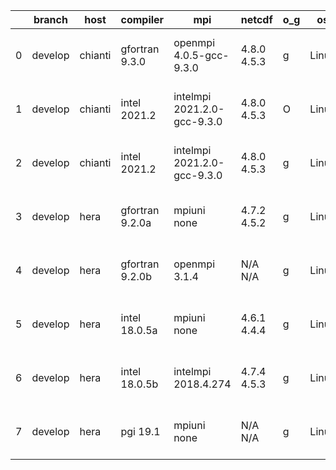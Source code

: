 |    | branch   | host    | compiler        | mpi                         | netcdf      | o_g   | os    | build   |   u_pass |   u_fail |   s_pass |   s_fail |   e_pass |   e_fail |   nuopc_pass |   nuopc_fail | artifacts_hash                                                                                                                                                        | modified                  |
|----|----------|---------|-----------------|-----------------------------|-------------|-------|-------|---------|----------|----------|----------|----------|----------|----------|--------------|--------------|-----------------------------------------------------------------------------------------------------------------------------------------------------------------------|---------------------------|
|  0 | develop  | chianti | gfortran 9.3.0  | openmpi 4.0.5-gcc-9.3.0     | 4.8.0 4.5.3 | g     | Linux | pass    |    13663 |        0 |       49 |        0 |       80 |        0 |           50 |            0 | [artifacts](https://github.com/esmf-org/esmf-test-artifacts/tree/e2034a66f4367dbb8ff492424883dfb57f973859/develop/chianti/gfortran/9.3.0/g/openmpi/4.0.5-gcc-9.3.0)   | 2022-05-20 02:50:26 -0400 |
|  1 | develop  | chianti | intel 2021.2    | intelmpi 2021.2.0-gcc-9.3.0 | 4.8.0 4.5.3 | O     | Linux | pass    |    13663 |        0 |       49 |        0 |       80 |        0 |           50 |            0 | [artifacts](https://github.com/esmf-org/esmf-test-artifacts/tree/76d129308cbe98f4dd7c982b0d1119665298b6ae/develop/chianti/intel/2021.2/O/intelmpi/2021.2.0-gcc-9.3.0) | 2022-05-20 02:25:33 -0400 |
|  2 | develop  | chianti | intel 2021.2    | intelmpi 2021.2.0-gcc-9.3.0 | 4.8.0 4.5.3 | g     | Linux | pass    |    13663 |        0 |       49 |        0 |       80 |        0 |           50 |            0 | [artifacts](https://github.com/esmf-org/esmf-test-artifacts/tree/a1a4e7447a796128045f45b98afc654690551cfe/develop/chianti/intel/2021.2/g/intelmpi/2021.2.0-gcc-9.3.0) | 2022-05-20 03:20:10 -0400 |
|  3 | develop  | hera    | gfortran 9.2.0a | mpiuni none                 | 4.7.2 4.5.2 | g     | Linux | pass    |    12140 |        0 |        8 |        0 |       43 |        0 |            0 |           50 | [artifacts](https://github.com/esmf-org/esmf-test-artifacts/tree/91dc7d578a05cc59d68679899f1ee72958e147f8/develop/hera/gfortran/9.2.0a/g/mpiuni/none)                 | 2022-05-20 06:21:48 +0000 |
|  4 | develop  | hera    | gfortran 9.2.0b | openmpi 3.1.4               | N/A N/A     | g     | Linux | pass    |    13663 |        0 |       49 |        0 |       80 |        0 |           50 |            0 | [artifacts](https://github.com/esmf-org/esmf-test-artifacts/tree/aa7f6d82633c906b1e9803b2ec17d453be603421/develop/hera/gfortran/9.2.0b/g/openmpi/3.1.4)               | 2022-05-20 06:31:46 +0000 |
|  5 | develop  | hera    | intel 18.0.5a   | mpiuni none                 | 4.6.1 4.4.4 | g     | Linux | pass    |    12140 |        0 |        8 |        0 |       43 |        0 |            0 |           50 | [artifacts](https://github.com/esmf-org/esmf-test-artifacts/tree/a4d7baa10c61b8634c18df7da5574dc17d41e341/develop/hera/intel/18.0.5a/g/mpiuni/none)                   | 2022-05-20 06:37:30 +0000 |
|  6 | develop  | hera    | intel 18.0.5b   | intelmpi 2018.4.274         | 4.7.4 4.5.3 | g     | Linux | pass    |    13663 |        0 |       49 |        0 |       80 |        0 |           50 |            0 | [artifacts](https://github.com/esmf-org/esmf-test-artifacts/tree/68e37013c8c2bccb07964ed1453240ee7bf84202/develop/hera/intel/18.0.5b/g/intelmpi/2018.4.274)           | 2022-05-20 07:04:25 +0000 |
|  7 | develop  | hera    | pgi 19.1        | mpiuni none                 | N/A N/A     | g     | Linux | pass    |    11514 |      626 |        4 |        4 |       40 |        3 |            0 |           50 | [artifacts](https://github.com/esmf-org/esmf-test-artifacts/tree/f7724d60bb235095e590f5b745e960799993f1c6/develop/hera/pgi/19.1/g/mpiuni/none)                        | 2022-05-20 07:36:26 +0000 |